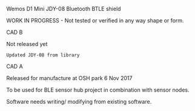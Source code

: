 Wemos D1 Mini JDY-08 Bluetooth BTLE shield

WORK IN PROGRESS - Not tested or verified in any way shape or form.

CAD B

Not released yet

    Updated JDY-08 from library

CAD A

Released for manufacture at OSH park 6 Nov 2017

To be used for BLE sensor hub project in combination with sensor nodes.

Software needs writing/ modifying from existing software.
